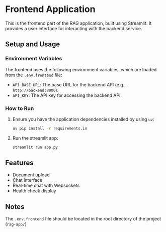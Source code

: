 # Frontend Application

This is the frontend part of the RAG application, built using Streamlit. It provides a user interface for interacting with the backend service.

## Setup and Usage

### Environment Variables

The frontend uses the following environment variables, which are loaded from the `.env.frontend` file:

- `API_BASE_URL`:  The base URL for the backend API (e.g., `http://backend:8000`).
- `API_KEY`: The API key for accessing the backend API.

### How to Run

1. Ensure you have the application dependencies installed by using `uv`:
    ```bash
    uv pip install -r requirements.in
    ```
2.  Run the streamlit app:
    ```bash
    streamlit run app.py
    ```

## Features
* Document upload
* Chat interface
* Real-time chat with Websockets
* Health check display

## Notes
The `.env.frontend` file should be located in the root directory of the project (`rag-app/`)